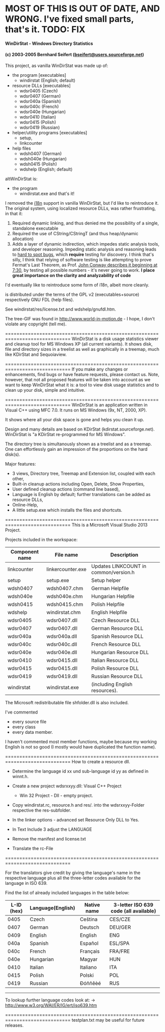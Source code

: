 # MOST OF THIS IS OUT OF DATE, AND WRONG. I've fixed small parts, that's it. TODO: FIX

#### WinDirStat - Windows Directory Statistics
#### (c) 2003-2005 Bernhard Seifert (bseifert@users.sourceforge.net)


This project, as vanilla WinDirStat was made up of:

- the program [executables]
  - windirstat (English; default)
- resource DLLs [executables]
  - wdsr0405 (Czech)
  - wdsr0407 (German)
  - wdsr040a (Spanish)
  - wdsr040c (French)
  - wdsr040e (Hungarian)
  - wdsr0410 (Italian)
  - wdsr0415 (Polish)
  - wdsr0419 (Russian)
- helper/utility programs [executables]
  - setup,
  - linkcounter
- help files
  - wdsh0407 (German)
  - wdsh040e (Hungarian)
  - wdsh0415 (Polish)
  - wdshelp  (English; default)

altWinDirStat is:

- the program
  - windirstat.exe
and that's it!

I removed the [i18n](http://en.wikipedia.org/wiki/Internationalization_and_localization) support in vanilla WinDirStat, but I'd like to reintroduce it. The original system, using localized resource DLLs, was rather frustrating, in that it:
1. Required dynamic linking, and thus denied me the possibility of a single, standalone executable
2. Required the use of CString/CStringT (and thus heap/dynamic allocation)
3. Adds a layer of dynamic indirection, which impedes static analysis tools, and developer reasoning. Impeding static analysis and reasoning leads to [hard to spot bugs](https://github.com/ariccio/altWinDirStat/commit/639fefc715d094c6ca7c1770f2d991d836421ada#diff-f897a88848213c562f1eceba205b7af9L773), which **require** testing for discovery. I think that's silly, I think that relying of software testing is like attempting to prove Fermat's Last Theorem, as Prof. [John Conway describes it beginning at 7:30](http://vimeo.com/18216532), by testing all possible numbers - it's never going to work. **I place great importance on the clarity and analyzability of code**

I'd eventually like to reintroduce some form of i18n, albeit more cleanly.

is distributed under the terms of the GPL v2 (executables+source)
respectively GNU FDL (help files).

See windirstat/res/license.txt and wdshelp/gnufdl.htm.

The tree-GIF was found in http://www.world-in-motion.de - I hope, I
don't violate any copyright (tell me).


=============================================================================
WinDirStat is a disk usage statistics viewer and cleanup tool for MS Windows XP (all current variants). It shows disk, file and directory sizes in a treelist as well as graphically in a treemap, much like KDirStat and Sequoiaview.


=============================================================================
If you make any changes or enhancements, find bugs or have feature requests, please contact us. Note, however, that not all proposed features will be taken into account as we want to keep WinDirStat what it is: a tool to view disk usage statistics and to clean up your disk, simple and intuitive.


=============================================================================
WinDirStat is an application written in Visual C++ using MFC 7.0.
It runs on MS Windows (9x, NT, 2000, XP).

It shows where all your disk space is gone and helps you clean it up.

Design and many details are based on KDirStat (kdirstat.sourceforge.net).
WinDirStat is "a KDirStat re-programmed for MS Windows".

The directory tree is simultanously shown as a treelist and as a treemap.
One can effortlessly gain an impression of the proportions on the hard disk(s).

Major features:
* 3 views, Directory tree, Treemap and Extension list, coupled with each other,
* Built-in cleanup actions including Open, Delete, Show Properties,
* User defined cleanup actions (command line based),
* Language is English by default; further translations can be added as resource DLLs,
* Online-Help,
* A little setup.exe which installs the files and shortcuts.


=============================================================================
This is a Microsoft Visual Studio 2013 Project.

Projects included in the workspace:

 Component name | File name         | Description
----------------|-------------------|------------
 linkcounter	| linkercounter.exe | Updates LINKCOUNT in common/version.h
 setup		| setup.exe         | Setup helper
 wdsh0407	| wdsh0407.chm      | German Helpfile
 wdsh040e	| wdsh040e.chm      | Hungarian Helpfile
 wdsh0415       | wdsh0415.chm      | Polish Helpfile
 wdshelp	| windirstat.chm    | English Helpfile  
 wdsr0405	| wdsr0407.dll      | Czech Resource DLL
 wdsr0407	| wdsr0407.dll      | German Resource DLL
 wdsr040a	| wdsr040a.dll      | Spanish Resource DLL
 wdsr040c	| wdsr040c.dll      | French Resource DLL
 wdsr040e	| wdsr040e.dll      | Hungarian Resource DLL
 wdsr0410	| wdsr0415.dll      | Italian Resource DLL
 wdsr0415	| wdsr0415.dll      | Polish Resource DLL 
 wdsr0419	| wdsr0419.dll      | Russian Resource DLL
 windirstat	| windirstat.exe    | (including English resources).

The Microsoft redistributable file shfolder.dll is also included.

I've commented
- every source file
- every class
- every data member.

I haven't commented most member functions, maybe because my working English is not so good (I mostly would have duplicated the function name).

=============================================================================
How to create a resource dll.

* Determine the language id xx und sub-language id yy as defined in winnt.h.

* Create a new project wdsrxxyy.dll: Visual C++ Project
  - Win 32 Project - Dll - empty project.

* Copy windirstat.rc, resource.h and res/*.* into the
  wdsrxxyy-Folder respective the res-subfolder.

* In the linker options - advanced set Resource Only DLL to Yes.

* In Text Include 3 adjust the LANGUAGE

* Remove the manifest and license.txt

* Translate the rc-File

=============================================================================

For the translators give credit by giving the language's name in the respective language plus all the three-letter codes available for the language in ISO 639.

Find the list of already included languages in the table below:

 
 L-ID (hex)|Language(English)|Native name|3-letter ISO 639 code (all available)|
-----------|-----------------|-----------|-------------------------------------|
 0405      | Czech           | Ceština   | CES/CZE                             |
 0407      | German          | Deutsch   | DEU/GER                             |
 0409      | English         | English   | ENG                                 |
 040a      | Spanish         | Español   | ESL/SPA                             |
 040c      | French          | Français  | FRA/FRE                             |
 040e      | Hungarian       | Magyar    | HUN                                 |
 0410      | Italian         | Italiano  | ITA                                 |
 0415      | Polish          | Polski    | POL                                 |
 0419      | Russian         | Ðóññêèé   | RUS                                 |
 ------------------------------------------------------------------------------

To lookup further language codes look at:
-> http://www.w3.org/WAI/ER/IG/ert/iso639.htm

=============================================================================
testplan.txt may be useful for future releases.

